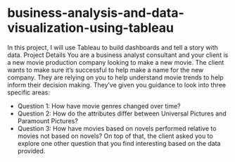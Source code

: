 # business-analysis-and-data-visualization-using-tableau
In this project, I will use Tableau to build dashboards and tell a story with data.
Project Details
You are a business analyst consultant and your client is a new movie production company looking to make a new movie. The client wants to make sure it’s successful to help make a name for the new company. They are relying on you to help understand movie trends to help inform their decision making. They’ve given you guidance to look into three specific areas:

- Question 1: How have movie genres changed over time?
- Question 2: How do the attributes differ between Universal Pictures and Paramount Pictures?
- Question 3: How have movies based on novels performed relative to movies not based on novels?
On top of that, the client asked you to explore one other question that you find interesting based on the data provided.

